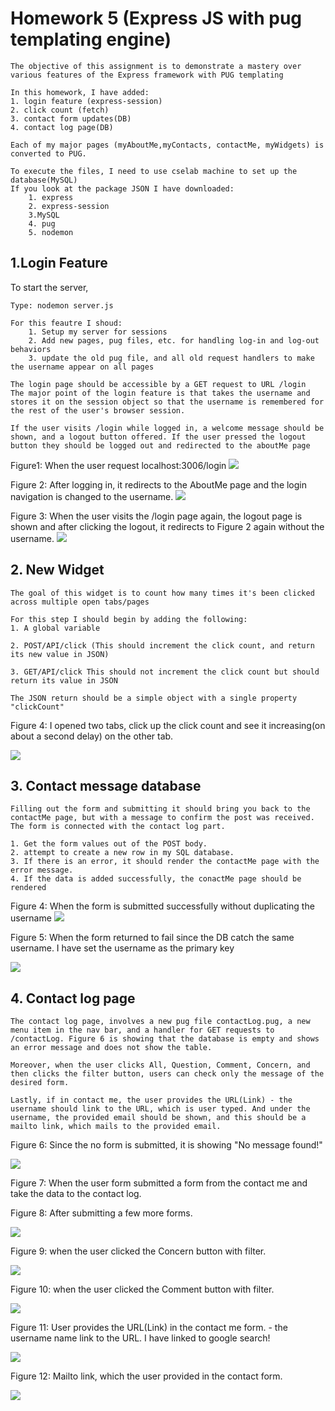 # Homework 5 (Express JS with pug templating engine)
    The objective of this assignment is to demonstrate a mastery over various features of the Express framework with PUG templating

    In this homework, I have added:
    1. login feature (express-session)
    2. click count (fetch)
    3. contact form updates(DB)
    4. contact log page(DB)

    Each of my major pages (myAboutMe,myContacts, contactMe, myWidgets) is converted to PUG.

    To execute the files, I need to use cselab machine to set up the database(MySQL)
    If you look at the package JSON I have downloaded:
        1. express
        2. express-session
        3.MySQL
        4. pug
        5. nodemon

## 1.Login Feature

   To start the server, 
    
    Type: nodemon server.js 

    For this feautre I shoud:
        1. Setup my server for sessions
        2. Add new pages, pug files, etc. for handling log-in and log-out behaviors
        3. update the old pug file, and all old request handlers to make the username appear on all pages
    
    The login page should be accessible by a GET request to URL /login
    The major point of the login feature is that takes the username and stores it on the session object so that the username is remembered for the rest of the user's browser session.

    If the user visits /login while logged in, a welcome message should be shown, and a logout button offered. If the user pressed the logout button they should be logged out and redirected to the aboutMe page

Figure1: When the user request localhost:3006/login
<img src = "resources/screenshot/login.png">

Figure 2: After logging in, it redirects to the AboutMe page and the login navigation is changed to the username.
<img src = "resources/screenshot/redirect.png">

Figure 3: When the user visits the /login page again, the logout page is shown and after clicking the logout, it redirects to Figure 2 again without the username.
<img src = "resources/screenshot/logout.png">


## 2. New Widget
    The goal of this widget is to count how many times it's been clicked across multiple open tabs/pages

    For this step I should begin by adding the following:
    1. A global variable

    2. POST/API/click (This should increment the click count, and return its new value in JSON)

    3. GET/API/click This should not increment the click count but should return its value in JSON

    The JSON return should be a simple object with a single property "clickCount"

Figure 4: I opened two tabs, click up the click count and see it increasing(on about a second delay) on the other tab.
                                   
<img src = "resources/screenshot/widget.png">

## 3. Contact message database
    Filling out the form and submitting it should bring you back to the contactMe page, but with a message to confirm the post was received. The form is connected with the contact log part.
    
    1. Get the form values out of the POST body.
    2. attempt to create a new row in my SQL database.
    3. If there is an error, it should render the contactMe page with the error message.
    4. If the data is added successfully, the conactMe page should be rendered

Figure 4: When the form is submitted successfully without duplicating the username
<img src = "resources/screenshot/receive.png">

Figure 5: When the form returned to fail since the DB catch the same username. 
I have set the username as the primary key

<img src = "resources/screenshot/fail.png">

## 4. Contact log page
    The contact log page, involves a new pug file contactLog.pug, a new menu item in the nav bar, and a handler for GET requests to /contactLog. Figure 6 is showing that the database is empty and shows an error message and does not show the table.

    Moreover, when the user clicks All, Question, Comment, Concern, and then clicks the filter button, users can check only the message of the desired form.

    Lastly, if in contact me, the user provides the URL(Link) - the username should link to the URL, which is user typed. And under the username, the provided email should be shown, and this should be a mailto link, which mails to the provided email.

Figure 6: Since the no form is submitted, it is showing "No message found!"

<img src = "resources/screenshot/NoMSG.png">


Figure 7: When the user form submitted a form from the contact me and take the data to the contact log.

Figure 8: After submitting a few more forms.

<img src = "resources/screenshot/more.png">

Figure 9: when the user clicked the Concern button with filter.

<img src = "resources/screenshot/concern.png">

Figure 10: when the user clicked the Comment button with filter.

<img src = "resources/screenshot/comment.png">

Figure 11: User provides the URL(Link) in the contact me form. - the username name link to the URL. I have linked to google search!

<img src = "resources/screenshot/link.png">

Figure 12: Mailto link, which the user provided in the contact form.

<img src = "resources/screenshot/mailto.png">